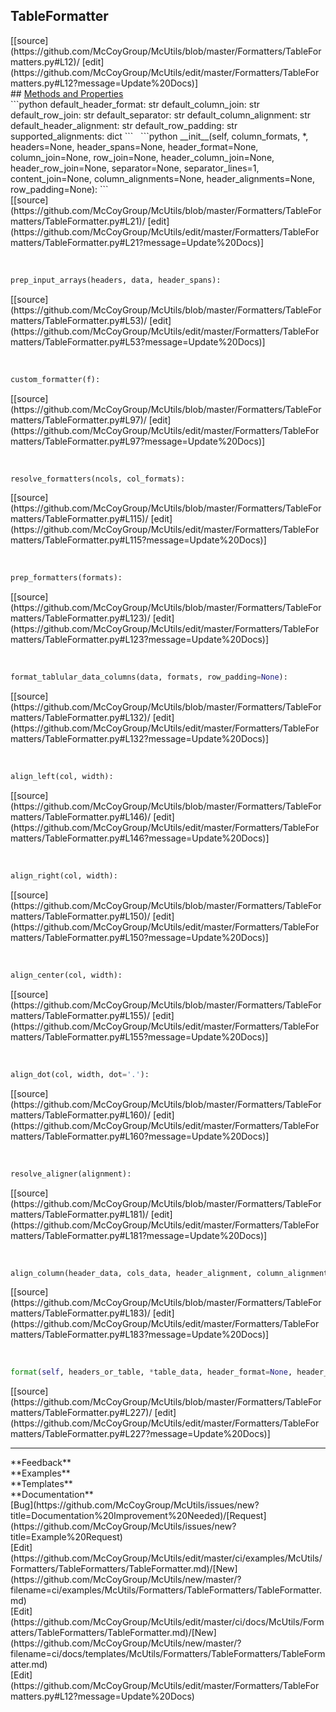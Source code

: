 ## <a id="McUtils.Formatters.TableFormatters.TableFormatter">TableFormatter</a> 

<div class="docs-source-link" markdown="1">
[[source](https://github.com/McCoyGroup/McUtils/blob/master/Formatters/TableFormatters.py#L12)/
[edit](https://github.com/McCoyGroup/McUtils/edit/master/Formatters/TableFormatters.py#L12?message=Update%20Docs)]
</div>









<div class="collapsible-section">
 <div class="collapsible-section collapsible-section-header" markdown="1">
## <a class="collapse-link" data-toggle="collapse" href="#methods" markdown="1"> Methods and Properties</a> <a class="float-right" data-toggle="collapse" href="#methods"><i class="fa fa-chevron-down"></i></a>
 </div>
 <div class="collapsible-section collapsible-section-body collapse show" id="methods" markdown="1">
 ```python
default_header_format: str
default_column_join: str
default_row_join: str
default_separator: str
default_column_alignment: str
default_header_alignment: str
default_row_padding: str
supported_alignments: dict
```
<a id="McUtils.Formatters.TableFormatters.TableFormatter.__init__" class="docs-object-method">&nbsp;</a> 
```python
__init__(self, column_formats, *, headers=None, header_spans=None, header_format=None, column_join=None, row_join=None, header_column_join=None, header_row_join=None, separator=None, separator_lines=1, content_join=None, column_alignments=None, header_alignments=None, row_padding=None): 
```
<div class="docs-source-link" markdown="1">
[[source](https://github.com/McCoyGroup/McUtils/blob/master/Formatters/TableFormatters/TableFormatter.py#L21)/
[edit](https://github.com/McCoyGroup/McUtils/edit/master/Formatters/TableFormatters/TableFormatter.py#L21?message=Update%20Docs)]
</div>


<a id="McUtils.Formatters.TableFormatters.TableFormatter.prep_input_arrays" class="docs-object-method">&nbsp;</a> 
```python
prep_input_arrays(headers, data, header_spans): 
```
<div class="docs-source-link" markdown="1">
[[source](https://github.com/McCoyGroup/McUtils/blob/master/Formatters/TableFormatters/TableFormatter.py#L53)/
[edit](https://github.com/McCoyGroup/McUtils/edit/master/Formatters/TableFormatters/TableFormatter.py#L53?message=Update%20Docs)]
</div>


<a id="McUtils.Formatters.TableFormatters.TableFormatter.custom_formatter" class="docs-object-method">&nbsp;</a> 
```python
custom_formatter(f): 
```
<div class="docs-source-link" markdown="1">
[[source](https://github.com/McCoyGroup/McUtils/blob/master/Formatters/TableFormatters/TableFormatter.py#L97)/
[edit](https://github.com/McCoyGroup/McUtils/edit/master/Formatters/TableFormatters/TableFormatter.py#L97?message=Update%20Docs)]
</div>


<a id="McUtils.Formatters.TableFormatters.TableFormatter.resolve_formatters" class="docs-object-method">&nbsp;</a> 
```python
resolve_formatters(ncols, col_formats): 
```
<div class="docs-source-link" markdown="1">
[[source](https://github.com/McCoyGroup/McUtils/blob/master/Formatters/TableFormatters/TableFormatter.py#L115)/
[edit](https://github.com/McCoyGroup/McUtils/edit/master/Formatters/TableFormatters/TableFormatter.py#L115?message=Update%20Docs)]
</div>


<a id="McUtils.Formatters.TableFormatters.TableFormatter.prep_formatters" class="docs-object-method">&nbsp;</a> 
```python
prep_formatters(formats): 
```
<div class="docs-source-link" markdown="1">
[[source](https://github.com/McCoyGroup/McUtils/blob/master/Formatters/TableFormatters/TableFormatter.py#L123)/
[edit](https://github.com/McCoyGroup/McUtils/edit/master/Formatters/TableFormatters/TableFormatter.py#L123?message=Update%20Docs)]
</div>


<a id="McUtils.Formatters.TableFormatters.TableFormatter.format_tablular_data_columns" class="docs-object-method">&nbsp;</a> 
```python
format_tablular_data_columns(data, formats, row_padding=None): 
```
<div class="docs-source-link" markdown="1">
[[source](https://github.com/McCoyGroup/McUtils/blob/master/Formatters/TableFormatters/TableFormatter.py#L132)/
[edit](https://github.com/McCoyGroup/McUtils/edit/master/Formatters/TableFormatters/TableFormatter.py#L132?message=Update%20Docs)]
</div>


<a id="McUtils.Formatters.TableFormatters.TableFormatter.align_left" class="docs-object-method">&nbsp;</a> 
```python
align_left(col, width): 
```
<div class="docs-source-link" markdown="1">
[[source](https://github.com/McCoyGroup/McUtils/blob/master/Formatters/TableFormatters/TableFormatter.py#L146)/
[edit](https://github.com/McCoyGroup/McUtils/edit/master/Formatters/TableFormatters/TableFormatter.py#L146?message=Update%20Docs)]
</div>


<a id="McUtils.Formatters.TableFormatters.TableFormatter.align_right" class="docs-object-method">&nbsp;</a> 
```python
align_right(col, width): 
```
<div class="docs-source-link" markdown="1">
[[source](https://github.com/McCoyGroup/McUtils/blob/master/Formatters/TableFormatters/TableFormatter.py#L150)/
[edit](https://github.com/McCoyGroup/McUtils/edit/master/Formatters/TableFormatters/TableFormatter.py#L150?message=Update%20Docs)]
</div>


<a id="McUtils.Formatters.TableFormatters.TableFormatter.align_center" class="docs-object-method">&nbsp;</a> 
```python
align_center(col, width): 
```
<div class="docs-source-link" markdown="1">
[[source](https://github.com/McCoyGroup/McUtils/blob/master/Formatters/TableFormatters/TableFormatter.py#L155)/
[edit](https://github.com/McCoyGroup/McUtils/edit/master/Formatters/TableFormatters/TableFormatter.py#L155?message=Update%20Docs)]
</div>


<a id="McUtils.Formatters.TableFormatters.TableFormatter.align_dot" class="docs-object-method">&nbsp;</a> 
```python
align_dot(col, width, dot='.'): 
```
<div class="docs-source-link" markdown="1">
[[source](https://github.com/McCoyGroup/McUtils/blob/master/Formatters/TableFormatters/TableFormatter.py#L160)/
[edit](https://github.com/McCoyGroup/McUtils/edit/master/Formatters/TableFormatters/TableFormatter.py#L160?message=Update%20Docs)]
</div>


<a id="McUtils.Formatters.TableFormatters.TableFormatter.resolve_aligner" class="docs-object-method">&nbsp;</a> 
```python
resolve_aligner(alignment): 
```
<div class="docs-source-link" markdown="1">
[[source](https://github.com/McCoyGroup/McUtils/blob/master/Formatters/TableFormatters/TableFormatter.py#L181)/
[edit](https://github.com/McCoyGroup/McUtils/edit/master/Formatters/TableFormatters/TableFormatter.py#L181?message=Update%20Docs)]
</div>


<a id="McUtils.Formatters.TableFormatters.TableFormatter.align_column" class="docs-object-method">&nbsp;</a> 
```python
align_column(header_data, cols_data, header_alignment, column_alignment, join_width, header_widths): 
```
<div class="docs-source-link" markdown="1">
[[source](https://github.com/McCoyGroup/McUtils/blob/master/Formatters/TableFormatters/TableFormatter.py#L183)/
[edit](https://github.com/McCoyGroup/McUtils/edit/master/Formatters/TableFormatters/TableFormatter.py#L183?message=Update%20Docs)]
</div>


<a id="McUtils.Formatters.TableFormatters.TableFormatter.format" class="docs-object-method">&nbsp;</a> 
```python
format(self, headers_or_table, *table_data, header_format=None, header_spans=None, column_formats=None, column_alignments=None, header_alignments=None, column_join=None, row_join=None, header_column_join=None, header_row_join=None, separator=None, separator_lines=None, content_join=None, row_padding=None): 
```
<div class="docs-source-link" markdown="1">
[[source](https://github.com/McCoyGroup/McUtils/blob/master/Formatters/TableFormatters/TableFormatter.py#L227)/
[edit](https://github.com/McCoyGroup/McUtils/edit/master/Formatters/TableFormatters/TableFormatter.py#L227?message=Update%20Docs)]
</div>
 </div>
</div>












---


<div markdown="1" class="text-secondary">
<div class="container">
  <div class="row">
   <div class="col" markdown="1">
**Feedback**   
</div>
   <div class="col" markdown="1">
**Examples**   
</div>
   <div class="col" markdown="1">
**Templates**   
</div>
   <div class="col" markdown="1">
**Documentation**   
</div>
   <div class="col" markdown="1">
   
</div>
   <div class="col" markdown="1">
   
</div>
   <div class="col" markdown="1">
   
</div>
</div>
  <div class="row">
   <div class="col" markdown="1">
[Bug](https://github.com/McCoyGroup/McUtils/issues/new?title=Documentation%20Improvement%20Needed)/[Request](https://github.com/McCoyGroup/McUtils/issues/new?title=Example%20Request)   
</div>
   <div class="col" markdown="1">
[Edit](https://github.com/McCoyGroup/McUtils/edit/master/ci/examples/McUtils/Formatters/TableFormatters/TableFormatter.md)/[New](https://github.com/McCoyGroup/McUtils/new/master/?filename=ci/examples/McUtils/Formatters/TableFormatters/TableFormatter.md)   
</div>
   <div class="col" markdown="1">
[Edit](https://github.com/McCoyGroup/McUtils/edit/master/ci/docs/McUtils/Formatters/TableFormatters/TableFormatter.md)/[New](https://github.com/McCoyGroup/McUtils/new/master/?filename=ci/docs/templates/McUtils/Formatters/TableFormatters/TableFormatter.md)   
</div>
   <div class="col" markdown="1">
[Edit](https://github.com/McCoyGroup/McUtils/edit/master/Formatters/TableFormatters.py#L12?message=Update%20Docs)   
</div>
   <div class="col" markdown="1">
   
</div>
   <div class="col" markdown="1">
   
</div>
   <div class="col" markdown="1">
   
</div>
</div>
</div>
</div>